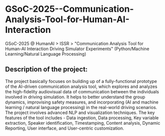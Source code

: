 # GSoC-2025--Communication-Analysis-Tool-for-Human-AI-Interaction
GSoC-2025 @ HumanAI > ISSR > "Communication Analysis Tool for Human-AI Interaction Driving Simulator Experiments" 
(Python/Machine Learning/Natural Language Processing)

## Description of the project:
The project basically focuses on building up of a fully-functional prototype of the AI-driven communication analysis tool, which explores and analyzes the high-fidelity audiovisual data of communication between the individuals involved in driving simulation. It helps to better understand the group dynamics, improvising safety measures, and incorporating (AI and machine learning / natural language processing) in the real-world driving scenarios. The project involves advanced NLP and visualization techniques. The key features of the tool includes - Data ingestion, Data processing, Key variable extraction, Speaker identification, Timestamping, Content analysis, Dynamic Reporting, User interface, and User-centric customization.
